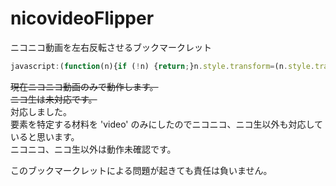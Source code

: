 # nicovideoFlipper
ニコニコ動画を左右反転させるブックマークレット  

```js
javascript:(function(n){if (!n) {return;}n.style.transform=(n.style.transform.toLowerCase()==='scalex(-1)')?'':'scaleX(-1)';})(function(){const nico = document.querySelector('video');if (nico) {return nico;}return null;}());
```

~~現在ニコニコ動画のみで動作します。  
ニコ生は未対応です。~~  
対応しました。  
要素を特定する材料を 'video' のみにしたのでニコニコ、ニコ生以外も対応していると思います。  
ニコニコ、ニコ生以外は動作未確認です。  

このブックマークレットによる問題が起きても責任は負いません。  
